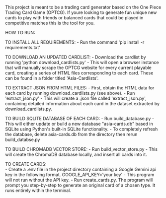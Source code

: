 This project is meant to be a trading card generator based on the One Piece Trading Card Game (OPTCG). If youre looking to generate fun unique new cards to play with friends or balanced cards that could be played in competitive matches this is the tool for you.

HOW TO RUN:

TO INSTALL ALL REQUIREMENTS:
    - Run the command 'pip install -r requirements.txt'

TO DOWNLOAD AN UPDATED CARDLIST:
    - Download the cardlist by running 'python download_cardlists.py'
    - This will open a browser instance that will manually scrape the OPTCG website for every current playable card, creating a series of HTML files corresponding
    to each card. These can be found in a folder titled 'Asia-Cardlists'.

TO EXTRACT JSON FROM HTML FILES:
    - First, obtain the HTML data for each card by running download_cardlists.py (see above).
    - Run 'extract_json.py'
    - This will create a .json file called 'extract_json.py', containing detailed information about each card in the dataset extracted by download_cardlists.py.

TO BUILD SQLITE DATABASE OF EACH CARD:
    - Run build_database.py
    - This will either update or build a new database "asia-cards.db" based in SQLite using Python's built-in SQLite functionality.
    - To completely refresh the database, delete asia-cards.db from the directory then rerun build_databse.py

TO BUILD CHROMADB VECTOR STORE:
    - Run build_vector_store.py
    - This will create the ChromaDB database locally, and insert all cards into it.

TO CREATE CARDS:    
    - Create a .env file in the project directory containing a Google Gemini api key in the following format.
        GOOGLE_API_KEY='your key'
    - This program will not run without the API key.
    - Run create_cards.py. The program will prompt you step-by-step to generate an original card of a chosen type. It runs entirely within the terminal. 
